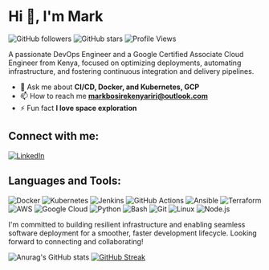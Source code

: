 # Hi 👋, I'm Mark

![GitHub followers](https://img.shields.io/github/followers/markbosire?color=236ad3&label=Followers&logo=GitHub&style=for-the-badge)
![GitHub stars](https://img.shields.io/github/stars/markbosire?color=f5d03a&label=Stars&logo=github&style=for-the-badge)
![Profile Views](https://komarev.com/ghpvc/?username=markbosire&color=blueviolet&style=for-the-badge)

A passionate DevOps Engineer and a Google Certified Associate Cloud Engineer from Kenya, focused on optimizing deployments, automating infrastructure, and fostering continuous integration and delivery pipelines.

- 💬 Ask me about **CI/CD, Docker, and Kubernetes, GCP**
- 📫 How to reach me **markbosirekenyariri@outlook.com**
- ⚡ Fun fact **I love space exploration**

## Connect with me:
[![LinkedIn](https://img.shields.io/badge/LinkedIn-Connect-blue?logo=linkedin&style=for-the-badge)](https://www.linkedin.com/in/mark-bosire-54915b2b2/)


## Languages and Tools:

![Docker](https://img.shields.io/badge/Docker-2496ED?logo=docker&logoColor=white&style=for-the-badge)
![Kubernetes](https://img.shields.io/badge/Kubernetes-326CE5?logo=kubernetes&logoColor=white&style=for-the-badge)
![Jenkins](https://img.shields.io/badge/Jenkins-D24939?logo=jenkins&logoColor=white&style=for-the-badge)
![GitHub Actions](https://img.shields.io/badge/GitHub%20Actions-2088FF?logo=github-actions&logoColor=white&style=for-the-badge)
![Ansible](https://img.shields.io/badge/Ansible-EE0000?logo=ansible&logoColor=white&style=for-the-badge)
![Terraform](https://img.shields.io/badge/Terraform-623CE4?logo=terraform&logoColor=white&style=for-the-badge)
![AWS](https://img.shields.io/badge/AWS-FF9900?logo=amazon-aws&logoColor=white&style=for-the-badge)
![Google Cloud](https://img.shields.io/badge/Google%20Cloud-4285F4?logo=google-cloud&logoColor=white&style=for-the-badge)
![Python](https://img.shields.io/badge/Python-3776AB?logo=python&logoColor=white&style=for-the-badge)
![Bash](https://img.shields.io/badge/Bash-4EAA25?logo=gnu-bash&logoColor=white&style=for-the-badge)
![Git](https://img.shields.io/badge/Git-F05032?logo=git&logoColor=white&style=for-the-badge)
![Linux](https://img.shields.io/badge/Linux-FCC624?logo=linux&logoColor=black&style=for-the-badge)
![Node.js](https://img.shields.io/badge/Node.js-339933?logo=node.js&logoColor=white&style=for-the-badge)


I'm committed to building resilient infrastructure and enabling seamless software deployment for a smoother, faster development lifecycle. Looking forward to connecting and collaborating!

![Anurag's GitHub stats](https://github-readme-stats.vercel.app/api?username=markbosire&show_icons=true&theme=codeSTACKr)
[![GitHub Streak](https://streak-stats.demolab.com?user=markbosire&theme=dark)](https://git.io/streak-stats)
